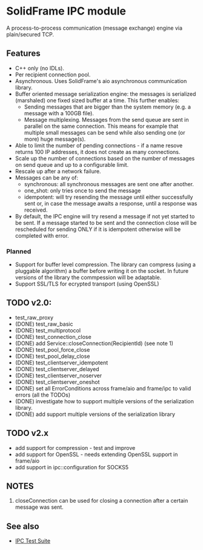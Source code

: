 # SolidFrame IPC module

A process-to-process communication (message exchange) engine via plain/secured TCP.

## Features

* C++ only (no IDLs).
* Per recipient connection pool.
* Asynchronous. Uses SolidFrame's aio asynchronous communication library.
* Buffer oriented message serialization engine: the messages is serialized (marshaled) one fixed sized buffer at a time. This further enables:
	* Sending messages that are bigger than the system memory (e.g. a message with a 100GB file).
	* Message multiplexing. Messages from the send queue are sent in parallel on the same connection. This means for example that multiple small messages can be send while also sending one (or more) huge message(s).
* Able to limit the number of pending connections - if a name resove returns 100 IP addresses, it does not create as many connections.
* Scale up the number of connections based on the number of messages on send queue and up to a configurable limit.
* Rescale up after a network failure.
* Messages can be any of:
	* synchronous: all synchronous messages are sent one after another.
	* one_shot: only tries once to send the message
	* idempotent: will try resending the message until either successfully sent or, in case the message awaits a response, until a response was received. 
* By default, the IPC engine will try resend a message if not yet started to be sent. If a message started to be sent and the connection close will be rescheduled for sending ONLY if it is idempotent otherwise will be completed with error.

### Planned
* Support for buffer level compression. The library can compress (using a pluggable algorithm) a buffer before writing it on the socket. In future versions of the library the commpession will be adaptable.
* Support SSL/TLS for ecrypted transport (using OpenSSL)

## TODO v2.0:

* test_raw_proxy
* (DONE) test_raw_basic
* (DONE) test_multiprotocol
* (DONE) test_connection_close
* (DONE) add Service::closeConnection(RecipientId) (see note 1)
* (DONE) test_pool_force_close
* (DONE) test_pool_delay_close
* (DONE) test_clientserver_idempotent
* (DONE) test_clientserver_delayed
* (DONE) test_clientserver_noserver
* (DONE) test_clientserver_oneshot
* (DONE) set all ErrorConditions across frame/aio and frame/ipc to valid errors (all the TODOs)
* (DONE) investigate how to support multiple versions of the serialization library.
* (DONE) add support multiple versions of the serialization library

## TODO v2.x

* add support for compression - test and improve
* add support for OpenSSL - needs extending OpenSSL support in frame/aio
* add support in ipc::configuration for SOCKS5

## NOTES
1. closeConnection can be used for closing a connection after a certain message was sent.

## See also
* [IPC Test Suite](test/README.md)
